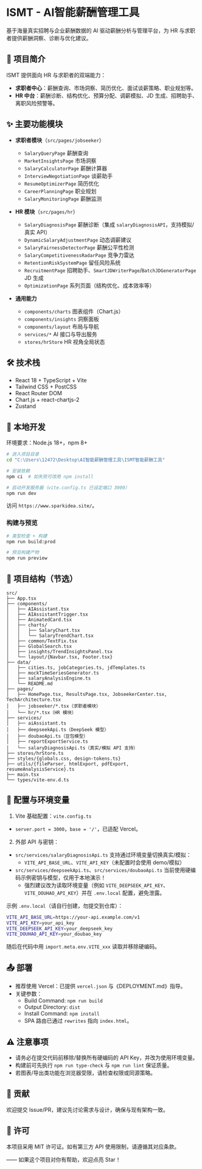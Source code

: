 # ISMT - AI智能薪酬管理工具

基于海量真实招聘与企业薪酬数据的 AI 驱动薪酬分析与管理平台，为 HR 与求职者提供薪酬洞察、诊断与优化建议。

## 🎯 项目简介

ISMT 提供面向 HR 与求职者的双端能力：

- **求职者中心**：薪酬查询、市场洞察、简历优化、面试谈薪策略、职业规划等。
- **HR 中台**：薪酬诊断、结构优化、预算分配、调薪模拟、JD 生成、招聘助手、离职风险预警等。

## ✨ 主要功能模块

- **求职者模块**（`src/pages/jobseeker`）
  - `SalaryQueryPage` 薪酬查询
  - `MarketInsightsPage` 市场洞察
  - `SalaryCalculatorPage` 薪酬计算器
  - `InterviewNegotiationPage` 谈薪助手
  - `ResumeOptimizerPage` 简历优化
  - `CareerPlanningPage` 职业规划
  - `SalaryMonitoringPage` 薪酬监测

- **HR 模块**（`src/pages/hr`）
  - `SalaryDiagnosisPage` 薪酬诊断（集成 `salaryDiagnosisAPI`，支持模拟/真实 API）
  - `DynamicSalaryAdjustmentPage` 动态调薪建议
  - `SalaryFairnessDetectorPage` 薪酬公平性检测
  - `SalaryCompetitivenessRadarPage` 竞争力雷达
  - `RetentionRiskSystemPage` 留任风险系统
  - `RecruitmentPage` 招聘助手、`SmartJDWriterPage`/`BatchJDGeneratorPage` JD 生成
  - `OptimizationPage` 系列页面（结构优化、成本效率等）

- **通用能力**
  - `components/charts` 图表组件（Chart.js）
  - `components/insights` 洞察面板
  - `components/layout` 布局与导航
  - `services/*` AI 接口与导出服务
  - `stores/hrStore` HR 视角全局状态

## 🛠 技术栈

- React 18 + TypeScript + Vite
- Tailwind CSS + PostCSS
- React Router DOM
- Chart.js + react-chartjs-2
- Zustand

## 🚀 本地开发

环境要求：Node.js 18+，npm 8+

```bash
# 进入项目目录
cd "C:\Users\12472\Desktop\AI智能薪酬管理工具\ISMT智能薪酬工具"

# 安装依赖
npm ci  # 如失败可改用 npm install

# 启动开发服务器（vite.config.ts 已设定端口 3000）
npm run dev
```

访问 `https://www.sparkidea.site/`。

### 构建与预览

```bash
# 类型检查 + 构建
npm run build:prod

# 预览构建产物
npm run preview
```

## 📁 项目结构（节选）

```
src/
├── App.tsx
├── components/
│   ├── AIAssistant.tsx
│   ├── AIAssistantTrigger.tsx
│   ├── AnimatedCard.tsx
│   ├── charts/
│   │   ├── SalaryChart.tsx
│   │   └── SalaryTrendChart.tsx
│   ├── common/TextFix.tsx
│   ├── GlobalSearch.tsx
│   ├── insights/TrendInsightsPanel.tsx
│   └── layout/{Navbar.tsx, Footer.tsx}
├── data/
│   ├── cities.ts, jobCategories.ts, jdTemplates.ts
│   ├── mockTimeSeriesGenerator.ts
│   ├── salaryAnalysisEngine.ts
│   └── README.md
├── pages/
│   ├── HomePage.tsx, ResultsPage.tsx, JobseekerCenter.tsx, TechArchitecture.tsx
│   ├── jobseeker/*.tsx（求职者模块）
│   └── hr/*.tsx（HR 模块）
├── services/
│   ├── aiAssistant.ts
│   ├── deepseekApi.ts（DeepSeek 模型）
│   ├── doubaoApi.ts（豆包模型）
│   ├── reportExportService.ts
│   └── salaryDiagnosisApi.ts（真实/模拟 API 支持）
├── stores/hrStore.ts
├── styles/{globals.css, design-tokens.ts}
├── utils/{fileParser, htmlExport, pdfExport, resumeAnalysisService}.ts
├── main.tsx
└── types/vite-env.d.ts
```

## 🔧 配置与环境变量

1) Vite 基础配置：`vite.config.ts`
- `server.port = 3000`，`base = '/'`，已适配 Vercel。

2) 外部 API 与密钥：
- `src/services/salaryDiagnosisApi.ts` 支持通过环境变量切换真实/模拟：
  - `VITE_API_BASE_URL`、`VITE_API_KEY`（未配置时会使用 demo/模拟）
- `src/services/deepseekApi.ts`、`src/services/doubaoApi.ts` 当前使用硬编码示例密钥与模型，仅用于本地演示！
  - 强烈建议改为读取环境变量（例如 `VITE_DEEPSEEK_API_KEY`、`VITE_DOUHAO_API_KEY`）并在 `.env.local` 配置，避免泄露。

示例 `.env.local`（请自行创建，勿提交到仓库）：

```bash
VITE_API_BASE_URL=https://your-api.example.com/v1
VITE_API_KEY=your_api_key
VITE_DEEPSEEK_API_KEY=your_deepseek_key
VITE_DOUHAO_API_KEY=your_doubao_key
```

随后在代码中用 `import.meta.env.VITE_xxx` 读取并移除硬编码。

## 📤 部署

- 推荐使用 Vercel：已提供 `vercel.json` 与《DEPLOYMENT.md》指导。
- 关键参数：
  - Build Command: `npm run build`
  - Output Directory: `dist`
  - Install Command: `npm install`
  - SPA 路由已通过 `rewrites` 指向 `index.html`。

## ⚠️ 注意事项

- 请务必在提交代码前移除/替换所有硬编码的 API Key，并改为使用环境变量。
- 构建前可先执行 `npm run type-check` 与 `npm run lint` 保证质量。
- 若图表/导出类功能在浏览器受限，请检查权限或同源策略。

## 🤝 贡献

欢迎提交 Issue/PR，建议先讨论需求与设计，确保与现有架构一致。

## 📄 许可

本项目采用 MIT 许可证。如有第三方 API 使用限制，请遵循其对应条款。

—— 如果这个项目对你有帮助，欢迎点亮 Star！